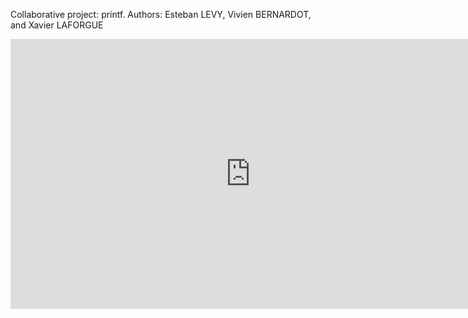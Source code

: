 Collaborative project: printf.
Authors: Esteban LEVY, Vivien BERNARDOT, and Xavier LAFORGUE

<iframe width="768" height="432" src="https://miro.com/app/live-embed/uXjVIMVfOFw=/?moveToViewport=-3437,-1060,8433,4185&embedId=154566116571" frameborder="0" scrolling="no" allow="fullscreen; clipboard-read; clipboard-write" allowfullscreen></iframe>
